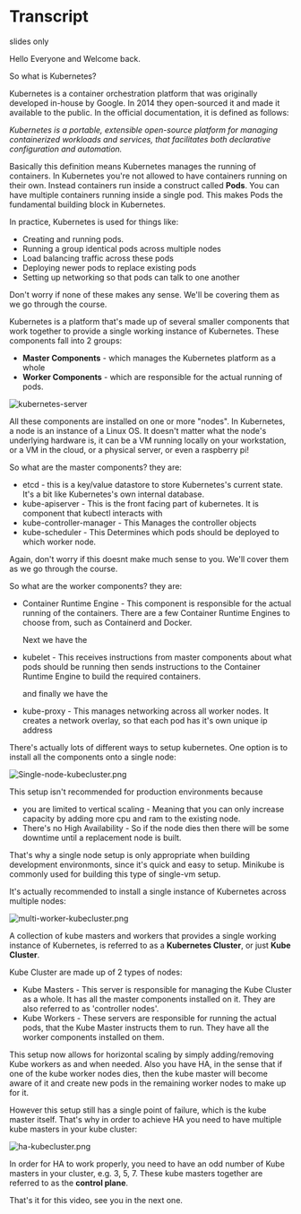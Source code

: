# Transcript

slides only




Hello Everyone and Welcome back.  

So what is Kubernetes?

Kubernetes is a container orchestration platform that was originally developed in-house by Google. 
In 2014 they open-sourced it and made it available to the public. 
In the official documentation, it is defined as follows:

*Kubernetes is a portable, extensible open-source platform for managing containerized workloads 
and services, that facilitates both declarative configuration and automation.*

Basically this definition means Kubernetes manages the running of containers. 
In Kubernetes you're not allowed to have containers running on their own. 
Instead containers run inside a construct called **Pods**. You can have 
multiple containers running inside a single pod. This makes Pods the fundamental building 
block in Kubernetes.

In practice, Kubernetes is used for things like:

- Creating and running pods.
- Running a group identical pods across multiple nodes
- Load balancing traffic across these pods
- Deploying newer pods to replace existing pods
- Setting up networking so that pods can talk to one another

Don't worry if none of these makes any sense. We'll be covering them as we go through the course. 


Kubernetes is a platform that's made up of several smaller components that work together to 
provide a single working instance of Kubernetes. These components fall into 2 groups:

- **Master Components** - which manages the Kubernetes platform as a whole
- **Worker Components** - which are responsible for the actual running of pods.

![kubernetes-server](https://github.com/Sher-Chowdhury/Kubernetes-Study-Guide/raw/master/Section-01/04_What_is_Kubernetes/images/kubernetes-components.png)

All these components are installed on one or more "nodes". In Kubernetes, a node is an 
instance of a Linux OS. It doesn't matter what the node's underlying hardware is, 
it can be a VM running locally on your workstation, or a VM in the cloud, 
or a physical server, or even a raspberry pi! 


So what are the master components? they are:

- etcd - this is a key/value datastore to store Kubernetes's current state. It's a bit like Kubernetes's own internal database.
- kube-apiserver - This is the front facing part of kubernetes. It is component that kubectl interacts with
- kube-controller-manager - This  Manages the controller objects
- kube-scheduler - This Determines which pods should be deployed to which worker node. 

Again, don't worry if this doesnt make much sense to you. We'll cover them as we go through the course. 


So what are the worker components? they are:


- Container Runtime Engine - This component is responsible for the 
  actual running of the containers. 
  There are a few Container Runtime Engines to choose from, such as Containerd and Docker. 
  
  Next we have the

- kubelet - This receives instructions from master components about what pods should be 
  running then sends instructions to the Container Runtime Engine to build the required containers. 
  
  and finally we have the 

- kube-proxy - This manages networking across all worker nodes. It creates a network overlay, 
  so that each pod has it's own unique ip address

There's actually lots of different ways to setup kubernetes. One option is to install all the components onto a single node:

![Single-node-kubecluster.png](https://github.com/Sher-Chowdhury/Kubernetes-Study-Guide/raw/master/Section-01/04_What_is_Kubernetes/images/Single-node-kubecluster.png)

This setup isn't recommended for production environments because

- you are limited to vertical scaling - Meaning that you can only increase capacity 
  by adding more cpu and ram to the existing node. 
- There's no High Availability - So if the node dies then there will be some 
  downtime until a replacement node is built. 

That's why a single node setup is only appropriate when building development environmonts, 
since it's quick and easy to setup. 
Minikube is commonly used for building this type of single-vm setup.  

It's actually recommended to install a single instance of Kubernetes across multiple nodes:

![multi-worker-kubecluster.png](https://github.com/Sher-Chowdhury/Kubernetes-Study-Guide/raw/master/Section-01/04_What_is_Kubernetes/images/multi-worker-kubecluster.png)

A collection of kube masters and workers that provides a single working instance of Kubernetes, is referred to as a **Kubernetes Cluster**, or just **Kube Cluster**.

Kube Cluster are made up of 2 types of nodes:

- Kube Masters - This server is responsible for managing the Kube Cluster as a whole. It has all the master components installed on it. They are also referred to as 'controller nodes'.
- Kube Workers - These servers are responsible for running the actual pods, that the Kube Master instructs them to run. They have all the worker components installed on them.  

This setup now allows for horizontal scaling by simply adding/removing Kube workers as and when needed. Also you have HA, in the sense that if one of the kube worker nodes dies, then the kube master will become aware of it and create new pods in the remaining worker nodes to make up for it.

However this setup still has a single point of failure, which is the kube master itself. That's why in order to achieve HA you need to have multiple kube masters in your kube cluster:

![ha-kubecluster.png](https://github.com/Sher-Chowdhury/Kubernetes-Study-Guide/raw/master/Section-01/04_What_is_Kubernetes/images/ha-kubecluster.png)

In order for HA to work properly, you need to have an odd number of Kube masters in your cluster, e.g. 3, 5, 7. These kube masters together are referred to as the **control plane**.

That's it for this video, see you in the next one. 